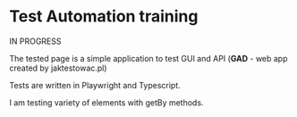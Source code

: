 # Test Automation training

IN PROGRESS

The tested page is a simple application to test GUI and API (**GAD** - web app created by jaktestowac.pl)

Tests are written in Playwright and Typescript.

I am testing variety of elements with getBy methods.
